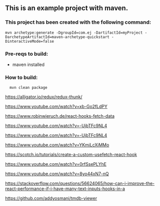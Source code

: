 This is an example project with maven.
----

### This project has been created with the following command:
```
mvn archetype:generate -DgroupId=com.ej -DartifactId=myProject -DarchetypeArtifactId=maven-archetype-quickstart -DinteractiveMode=false
```

### Pre-reqs to build:
* maven installed

### How to build:
```
  mvn clean package
```


https://alligator.io/redux/redux-thunk/

https://www.youtube.com/watch?v=xb-Go2fLdPY

https://www.robinwieruch.de/react-hooks-fetch-data

https://www.youtube.com/watch?v=-UjbTFc9NL4

https://www.youtube.com/watch?v=-UjbTFc9NL4

https://www.youtube.com/watch?v=YKmiLcXiMMo

https://scotch.io/tutorials/create-a-custom-usefetch-react-hook

https://www.youtube.com/watch?v=0rfSsePLYhE

https://www.youtube.com/watch?v=8yo44xN7-nQ

https://stackoverflow.com/questions/56624065/how-can-i-improve-the-react-performance-if-i-have-many-text-inputs-hooks-in-a

https://github.com/addyosmani/tmdb-viewer
